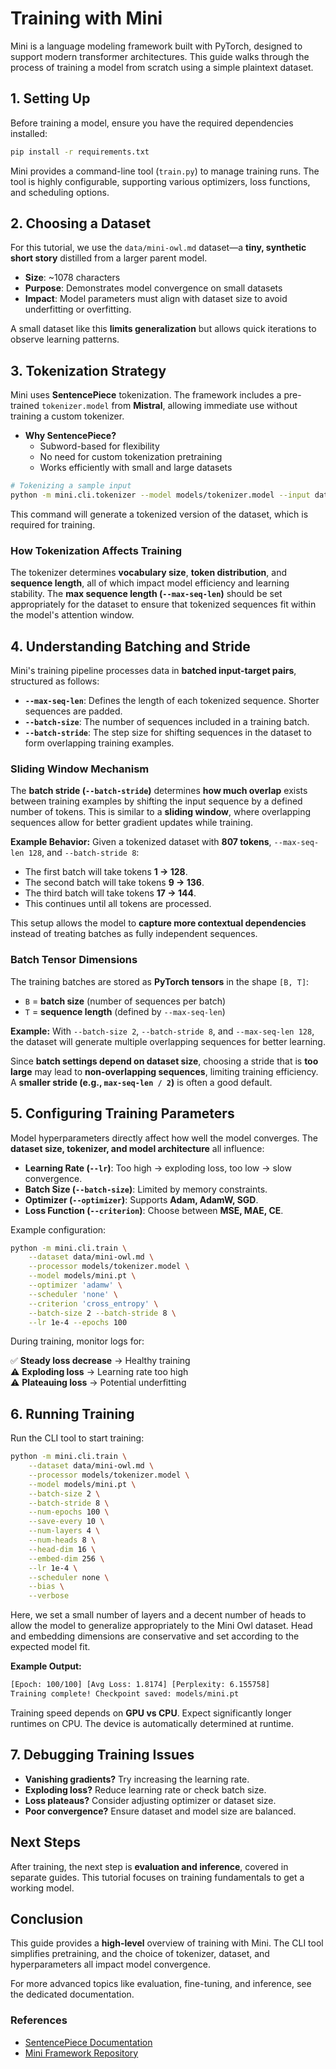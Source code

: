 # Training with Mini

Mini is a language modeling framework built with PyTorch, designed to support
modern transformer architectures. This guide walks through the process of
training a model from scratch using a simple plaintext dataset.

## **1. Setting Up**

Before training a model, ensure you have the required dependencies installed:

```sh
pip install -r requirements.txt
```

Mini provides a command-line tool (`train.py`) to manage training runs. The tool
is highly configurable, supporting various optimizers, loss functions, and
scheduling options.

## **2. Choosing a Dataset**

For this tutorial, we use the `data/mini-owl.md` dataset—a **tiny, synthetic
short story** distilled from a larger parent model.

- **Size**: ~1078 characters
- **Purpose**: Demonstrates model convergence on small datasets
- **Impact**: Model parameters must align with dataset size to avoid
  underfitting or overfitting.

A small dataset like this **limits generalization** but allows quick iterations
to observe learning patterns.

## **3. Tokenization Strategy**

Mini uses **SentencePiece** tokenization. The framework includes a pre-trained
`tokenizer.model` from **Mistral**, allowing immediate use without training a
custom tokenizer.

- **Why SentencePiece?**
  - Subword-based for flexibility
  - No need for custom tokenization pretraining
  - Works efficiently with small and large datasets

```sh
# Tokenizing a sample input
python -m mini.cli.tokenizer --model models/tokenizer.model --input data/mini-owl.md
```

This command will generate a tokenized version of the dataset, which is required
for training.

### **How Tokenization Affects Training**

The tokenizer determines **vocabulary size**, **token distribution**, and
**sequence length**, all of which impact model efficiency and learning
stability. The **max sequence length (`--max-seq-len`)** should be set
appropriately for the dataset to ensure that tokenized sequences fit within the
model's attention window.

## **4. Understanding Batching and Stride**

Mini's training pipeline processes data in **batched input-target pairs**,
structured as follows:

- **`--max-seq-len`**: Defines the length of each tokenized sequence. Shorter
  sequences are padded.
- **`--batch-size`**: The number of sequences included in a training batch.
- **`--batch-stride`**: The step size for shifting sequences in the dataset to
  form overlapping training examples.

### **Sliding Window Mechanism**

The **batch stride (`--batch-stride`)** determines **how much overlap** exists
between training examples by shifting the input sequence by a defined number of
tokens. This is similar to a **sliding window**, where overlapping sequences
allow for better gradient updates while training.

**Example Behavior:** Given a tokenized dataset with **807 tokens**,
`--max-seq-len 128`, and `--batch-stride 8`:

- The first batch will take tokens **1 → 128**.
- The second batch will take tokens **9 → 136**.
- The third batch will take tokens **17 → 144**.
- This continues until all tokens are processed.

This setup allows the model to **capture more contextual dependencies** instead
of treating batches as fully independent sequences.

### **Batch Tensor Dimensions**

The training batches are stored as **PyTorch tensors** in the shape `[B, T]`:

- `B` = **batch size** (number of sequences per batch)
- `T` = **sequence length** (defined by `--max-seq-len`)

**Example:** With `--batch-size 2`, `--batch-stride 8`, and `--max-seq-len 128`,
the dataset will generate multiple overlapping sequences for better learning.

Since **batch settings depend on dataset size**, choosing a stride that is **too
large** may lead to **non-overlapping sequences**, limiting training efficiency.
A **smaller stride (e.g., `max-seq-len / 2`)** is often a good default.

## **5. Configuring Training Parameters**

Model hyperparameters directly affect how well the model converges. The
**dataset size, tokenizer, and model architecture** all influence:

- **Learning Rate (`--lr`)**: Too high → exploding loss, too low → slow
  convergence.
- **Batch Size (`--batch-size`)**: Limited by memory constraints.
- **Optimizer (`--optimizer`)**: Supports **Adam, AdamW, SGD**.
- **Loss Function (`--criterion`)**: Choose between **MSE, MAE, CE**.

Example configuration:

```sh
python -m mini.cli.train \
    --dataset data/mini-owl.md \
    --processor models/tokenizer.model \
    --model models/mini.pt \
    --optimizer 'adamw' \
    --scheduler 'none' \
    --criterion 'cross_entropy' \
    --batch-size 2 --batch-stride 8 \
    --lr 1e-4 --epochs 100
```

During training, monitor logs for:

✅ **Steady loss decrease** → Healthy training  
⚠️ **Exploding loss** → Learning rate too high  
⚠️ **Plateauing loss** → Potential underfitting

## **6. Running Training**

Run the CLI tool to start training:

```sh
python -m mini.cli.train \
    --dataset data/mini-owl.md \
    --processor models/tokenizer.model \
    --model models/mini.pt \
    --batch-size 2 \
    --batch-stride 8 \
    --num-epochs 100 \
    --save-every 10 \
    --num-layers 4 \
    --num-heads 8 \
    --head-dim 16 \
    --embed-dim 256 \
    --lr 1e-4 \
    --scheduler none \
    --bias \
    --verbose
```

Here, we set a small number of layers and a decent number of heads to allow the
model to generalize appropriately to the Mini Owl dataset. Head and embedding
dimensions are conservative and set according to the expected model fit.

**Example Output:**

```sh
[Epoch: 100/100] [Avg Loss: 1.8174] [Perplexity: 6.155758]
Training complete! Checkpoint saved: models/mini.pt
```

Training speed depends on **GPU vs CPU**. Expect significantly longer runtimes
on CPU. The device is automatically determined at runtime.

## **7. Debugging Training Issues**

- **Vanishing gradients?** Try increasing the learning rate.
- **Exploding loss?** Reduce learning rate or check batch size.
- **Loss plateaus?** Consider adjusting optimizer or dataset size.
- **Poor convergence?** Ensure dataset and model size are balanced.

## **Next Steps**

After training, the next step is **evaluation and inference**, covered in
separate guides. This tutorial focuses on training fundamentals to get a working
model.

## **Conclusion**

This guide provides a **high-level** overview of training with Mini. The CLI
tool simplifies pretraining, and the choice of tokenizer, dataset, and
hyperparameters all impact model convergence.

For more advanced topics like evaluation, fine-tuning, and inference, see the
dedicated documentation.

### **References**

- [SentencePiece Documentation](https://github.com/google/sentencepiece)
- [Mini Framework Repository](https://github.com/teleprint-me/mini)
